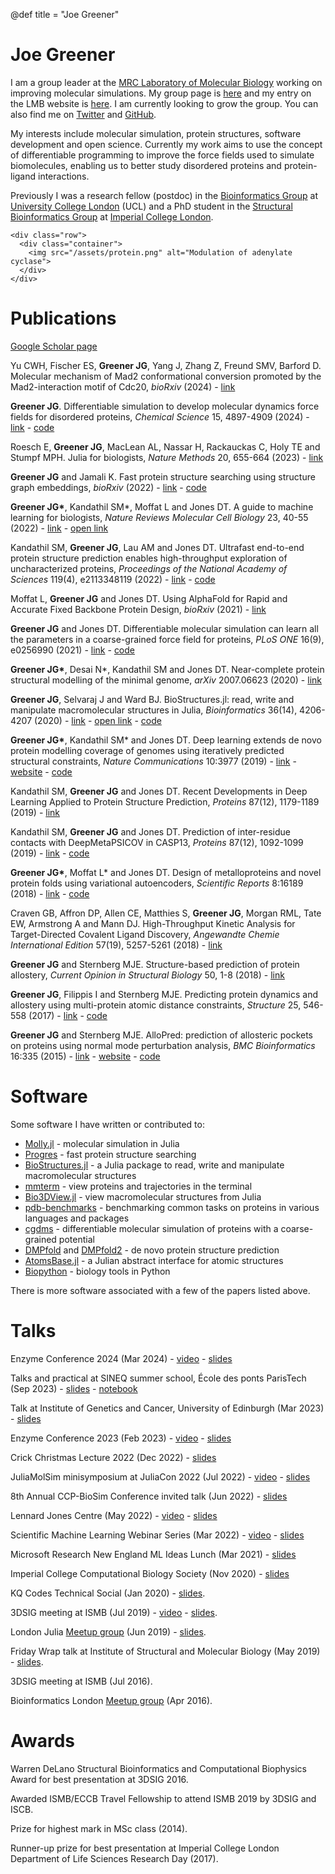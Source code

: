 @def title = "Joe Greener"

# Joe Greener

I am a group leader at the [MRC Laboratory of Molecular Biology](https://www2.mrc-lmb.cam.ac.uk) working on improving molecular simulations. My group page is [here](https://www2.mrc-lmb.cam.ac.uk/groups/greener) and my entry on the LMB website is [here](https://www2.mrc-lmb.cam.ac.uk/group-leaders/a-to-g/joe-greener). I am currently looking to grow the group. You can also find me on [Twitter](https://twitter.com/jgreener64) and [GitHub](https://github.com/jgreener64).

My interests include molecular simulation, protein structures, software development and open science. Currently my work aims to use the concept of differentiable programming to improve the force fields used to simulate biomolecules, enabling us to better study disordered proteins and protein-ligand interactions.

Previously I was a research fellow (postdoc) in the [Bioinformatics Group](http://bioinf.cs.ucl.ac.uk/introduction) at [University College London](https://www.ucl.ac.uk) (UCL) and a PhD student in the [Structural Bioinformatics Group](http://www.sbg.bio.ic.ac.uk/index.html) at [Imperial College London](https://www.imperial.ac.uk).

~~~
<div class="row">
  <div class="container">
    <img src="/assets/protein.png" alt="Modulation of adenylate cyclase">
  </div>
</div>
~~~

# Publications

[Google Scholar page](https://scholar.google.co.uk/citations?view_op=list_works&hl=en&user=IG6H3tIAAAAJ)

Yu CWH, Fischer ES, __Greener JG__, Yang J, Zhang Z, Freund SMV, Barford D. Molecular mechanism of Mad2 conformational conversion promoted by the Mad2-interaction motif of Cdc20, *bioRxiv* (2024) - [link](https://www.biorxiv.org/content/10.1101/2024.03.03.583158)

__Greener JG__. Differentiable simulation to develop molecular dynamics force fields for disordered proteins, *Chemical Science* 15, 4897-4909 (2024) - [link](https://pubs.rsc.org/en/content/articlelanding/2024/sc/d3sc05230c) - [code](https://github.com/greener-group/GB99dms)

Roesch E, __Greener JG__, MacLean AL, Nassar H, Rackauckas C, Holy TE and Stumpf MPH. Julia for biologists, *Nature Methods* 20, 655-664 (2023) - [link](https://www.nature.com/articles/s41592-023-01832-z)

__Greener JG__ and Jamali K. Fast protein structure searching using structure graph embeddings, *bioRxiv* (2022) - [link](https://www.biorxiv.org/content/10.1101/2022.11.28.518224v1) - [code](https://github.com/jgreener64/progres)

__Greener JG\*__, Kandathil SM\*, Moffat L and Jones DT. A guide to machine learning for biologists, *Nature Reviews Molecular Cell Biology* 23, 40-55 (2022) - [link](https://www.nature.com/articles/s41580-021-00407-0) - [open link](https://rdcu.be/cx9lv)

Kandathil SM, __Greener JG__, Lau AM and Jones DT. Ultrafast end-to-end protein structure prediction enables high-throughput exploration of uncharacterized proteins, *Proceedings of the National Academy of Sciences* 119(4), e2113348119 (2022) - [link](https://www.pnas.org/doi/full/10.1073/pnas.2113348119) - [code](https://github.com/psipred/DMPfold2)

Moffat L, __Greener JG__ and Jones DT. Using AlphaFold for Rapid and Accurate Fixed Backbone Protein Design, *bioRxiv* (2021) - [link](https://www.biorxiv.org/content/10.1101/2021.08.24.457549v1)

__Greener JG__ and Jones DT. Differentiable molecular simulation can learn all the parameters in a coarse-grained force field for proteins, *PLoS ONE* 16(9), e0256990 (2021) - [link](https://journals.plos.org/plosone/article?id=10.1371/journal.pone.0256990) - [code](https://github.com/psipred/cgdms)

__Greener JG\*__, Desai N\*, Kandathil SM and Jones DT. Near-complete protein structural modelling of the minimal genome, *arXiv* 2007.06623 (2020) - [link](https://arxiv.org/abs/2007.06623)

__Greener JG__, Selvaraj J and Ward BJ. BioStructures.jl: read, write and manipulate macromolecular structures in Julia, *Bioinformatics* 36(14), 4206-4207 (2020) - [link](https://academic.oup.com/bioinformatics/article/36/14/4206/5837108) - [open link](https://academic.oup.com/bioinformatics/advance-article/doi/10.1093/bioinformatics/btaa502/5837108?guestAccessKey=aec90643-1d43-4521-9883-4a4a669187da) - [code](https://github.com/BioJulia/BioStructures.jl)

__Greener JG\*__, Kandathil SM\* and Jones DT. Deep learning extends de novo protein modelling coverage of genomes using iteratively predicted structural constraints, *Nature Communications* 10:3977 (2019) - [link](https://www.nature.com/articles/s41467-019-11994-0) - [website](http://bioinf.cs.ucl.ac.uk/psipred) - [code](https://github.com/psipred/DMPfold)

Kandathil SM, __Greener JG__ and Jones DT. Recent Developments in Deep Learning Applied to Protein Structure Prediction, *Proteins* 87(12), 1179-1189 (2019) - [link](https://onlinelibrary.wiley.com/doi/10.1002/prot.25824)

Kandathil SM, __Greener JG__ and Jones DT. Prediction of inter-residue contacts with DeepMetaPSICOV in CASP13, *Proteins* 87(12), 1092-1099 (2019) - [link](https://onlinelibrary.wiley.com/doi/full/10.1002/prot.25779) - [code](https://github.com/psipred/DeepMetaPSICOV)

__Greener JG\*__, Moffat L\* and Jones DT. Design of metalloproteins and novel protein folds using variational autoencoders, *Scientific Reports* 8:16189 (2018) - [link](https://www.nature.com/articles/s41598-018-34533-1) - [code](https://github.com/psipred/protein-vae)

Craven GB, Affron DP, Allen CE, Matthies S, __Greener JG__, Morgan RML, Tate EW, Armstrong A and Mann DJ. High-Throughput Kinetic Analysis for Target-Directed Covalent Ligand Discovery, *Angewandte Chemie International Edition* 57(19), 5257-5261 (2018) - [link](http://onlinelibrary.wiley.com/doi/10.1002/anie.201711825/full)

__Greener JG__ and Sternberg MJE. Structure-based prediction of protein allostery, *Current Opinion in Structural Biology* 50, 1-8 (2018) - [link](http://www.sciencedirect.com/science/article/pii/S0959440X17301252)

__Greener JG__, Filippis I and Sternberg MJE. Predicting protein dynamics and allostery using multi-protein atomic distance constraints, *Structure* 25, 546-558 (2017) - [link](http://www.cell.com/structure/fulltext/S0969-2126(17)30008-4) - [code](https://github.com/jgreener64/ProteinEnsembles.jl)

__Greener JG__ and Sternberg MJE. AlloPred: prediction of allosteric pockets on proteins using normal mode perturbation analysis, *BMC Bioinformatics* 16:335 (2015) - [link](http://bmcbioinformatics.biomedcentral.com/articles/10.1186/s12859-015-0771-1) - [website](http://www.sbg.bio.ic.ac.uk/allopred/home) - [code](https://github.com/jgreener64/allopred)

# Software

Some software I have written or contributed to:
- [Molly.jl](https://github.com/JuliaMolSim/Molly.jl) - molecular simulation in Julia
- [Progres](https://github.com/jgreener64/progres) - fast protein structure searching
- [BioStructures.jl](https://github.com/BioJulia/BioStructures.jl) - a Julia package to read, write and manipulate macromolecular structures
- [mmterm](https://github.com/jgreener64/mmterm) - view proteins and trajectories in the terminal
- [Bio3DView.jl](https://github.com/jgreener64/Bio3DView.jl) - view macromolecular structures from Julia
- [pdb-benchmarks](https://github.com/jgreener64/pdb-benchmarks) - benchmarking common tasks on proteins in various languages and packages
- [cgdms](https://github.com/psipred/cgdms) - differentiable molecular simulation of proteins with a coarse-grained potential
- [DMPfold](https://github.com/psipred/DMPfold) and [DMPfold2](https://github.com/psipred/DMPfold2) - de novo protein structure prediction
- [AtomsBase.jl](https://github.com/JuliaMolSim/AtomsBase.jl) - a Julian abstract interface for atomic structures
- [Biopython](http://biopython.org) - biology tools in Python

There is more software associated with a few of the papers listed above.

# Talks

Enzyme Conference 2024 (Mar 2024) - [video](https://www.youtube.com/live/fRZwgVbcdv8?si=xtBI_mNkLewFSgdG&t=2641) - [slides](https://docs.google.com/presentation/d/1az51CuXO-X3vDraJrASUK5Vn5fK8r2ijLJPvBze0sfE/edit?usp=sharing)

Talks and practical at SINEQ summer school, École des ponts ParisTech (Sep 2023) - [slides](https://docs.google.com/presentation/d/1SjzRi7jFbgFwP9kupwdtkxmr2x0OWjzzXwnoenCcCQg/edit?usp=sharing) - [notebook](https://github.com/noeblassel/SINEQSummerSchool2023/blob/main/notebooks/molly_average.ipynb)

Talk at Institute of Genetics and Cancer, University of Edinburgh (Mar 2023) - [slides](https://docs.google.com/presentation/d/11naV12vWIZ3TlmaX8-IB4nx6vUOwLXdcvZWABLPd09A/edit?usp=sharing)

Enzyme Conference 2023 (Feb 2023) - [video](https://www.youtube.com/watch?v=6G97jDVPlYc) - [slides](https://docs.google.com/presentation/d/1xsi2tbOJ3ceHu8-4izIMmo6M5EfnU1BrVwEtRBybZIM/edit?usp=sharing)

Crick Christmas Lecture 2022 (Dec 2022) - [slides](https://docs.google.com/presentation/d/1ilWqWmYNuuMeO-vhJqukBaGfW9FXa7WeFyykKuZmmzc/edit?usp=sharing)

JuliaMolSim minisymposium at JuliaCon 2022 (Jul 2022) - [video](https://youtu.be/trapn-yIv8g?t=1889) - [slides](https://docs.google.com/presentation/d/1Wkurom5G2N_qwqNueGwLCyYmpETT6dyeuW6UfUlrb5A/edit?usp=sharing)

8th Annual CCP-BioSim Conference invited talk (Jun 2022) - [slides](https://docs.google.com/presentation/d/1thJOrj8kAWKxLRWAEcDZ1tng0d2E4IWIyfJ4yot6wPs/edit?usp=sharing)

Lennard Jones Centre (May 2022) - [video](https://www.youtube.com/watch?v=0MLl6mQWtEQ) - [slides](https://docs.google.com/presentation/d/1jf9Zt58D1TWdc9p6YPxtGRNtlddvkSr8shWU5rTgIFM/edit?usp=sharing)

Scientific Machine Learning Webinar Series (Mar 2022) - [video](https://www.cmu.edu/aced/sciML.html) - [slides](https://docs.google.com/presentation/d/1Ukvmyt2tUPmGV6ryIgvuGMnJy5-b9awlmiPJfdMm4uQ/edit?usp=sharing)

Microsoft Research New England ML Ideas Lunch (Mar 2021) - [slides](https://docs.google.com/presentation/d/1FkSsUWMBQTbiGhc1u30qRcj25CslL5xnt9gAyqIcRjM/edit?usp=sharing)

Imperial College Computational Biology Society (Nov 2020) - [slides](https://docs.google.com/presentation/d/1zkJ8UwSwu2nsjIwHvIiTXL2z4fyxs_kJDjxjwoB8vBo/edit?usp=sharing)

KQ Codes Technical Social (Jan 2020) - [slides](https://docs.google.com/presentation/d/1wWdqTR1Ifls-psjcj-Euv6LY7Z5LWBei7VsiqPlB46E/edit?usp=sharing).

3DSIG meeting at ISMB (Jul 2019) - [video](https://www.youtube.com/watch?v=apv5YPM0HqY&list=PLmX8XnLr6zeHO2l7Gki56qjGxhhHYljin&index=17) - [slides](https://docs.google.com/presentation/d/1akuaq1QHbCVdxshmrtbJm6xssRZ3PwOYcR0PviU6YWg/edit?usp=sharing).

London Julia [Meetup group](https://www.meetup.com/London-Julia-User-Group/events/262441283) (Jun 2019) - [slides](https://docs.google.com/presentation/d/13KxvnwR-XFMFyUSth1hsXSoW0Zx5XLzds6fci7RUUDQ/edit?usp=sharing).

Friday Wrap talk at Institute of Structural and Molecular Biology (May 2019) - [slides](https://docs.google.com/presentation/d/1PAagp9hPXTT3ks1iOvFKOyw0TOD_ZyF9dSmvoVVudVg/edit?usp=sharing).

3DSIG meeting at ISMB (Jul 2016).

Bioinformatics London [Meetup group](https://www.meetup.com/Bioinformatics-London/events/230436340) (Apr 2016).

# Awards

Warren DeLano Structural Bioinformatics and Computational Biophysics Award for best presentation at 3DSIG 2016.

Awarded ISMB/ECCB Travel Fellowship to attend ISMB 2019 by 3DSIG and ISCB.

Prize for highest mark in MSc class (2014).

Runner-up prize for best presentation at Imperial College London Department of Life Sciences Research Day (2017).
